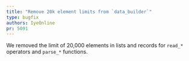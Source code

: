 ```yaml
---
title: "Remove 20k element limits from `data_builder`"
type: bugfix
authors: IyeOnline
pr: 5091
---
```


We removed the limit of 20,000 elements in lists and records for `read_*`
operators and `parse_*` functions.
